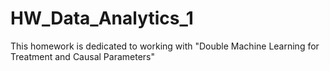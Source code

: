 # HW_Data_Analytics_1
This homework is dedicated to working with "Double Machine Learning for Treatment and Causal Parameters" 
